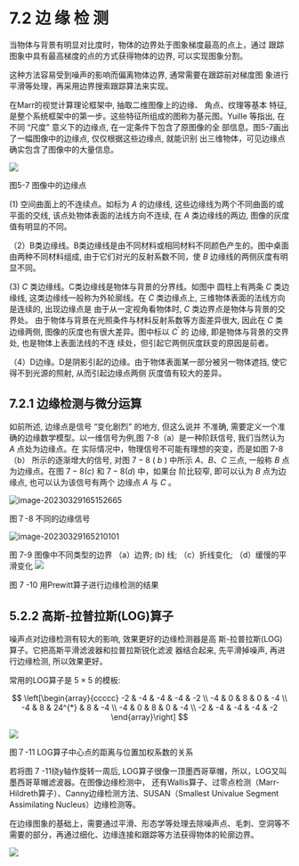 # 7.2 边 缘 检 测

当物体与背景有明显对比度时，物体的边界处于图象梯度最高的点上，通过 跟踪图象中具有最高梯度的点的方式获得物体的边界, 可以实现图象分割。

这种方法容易受到噪声的影响而偏离物体边界, 通常需要在跟踪前对梯度图 象进行平滑等处理，再采用边界搜索跟踪算法来实现。

在Marr的视觉计算理论框架中, 抽取二维图像上的边缘、 角点、纹理等基本 特征, 是整个系统框架中的第一步。这些特征所组成的图称为基元图。Yuille 等指出, 在不同 “尺度” 意义下的边缘点, 在一定条件下包含了原图像的全 部信息。图5-7画出了一幅图像中的边缘点, 仅仅根据这些边缘点, 就能识别 出三维物体，可见边缘点确实包含了图像中的大量信息。



![](https://cdn.mathpix.com/cropped/2023_03_28_6116f4e0e226f2060611g-07.jpg?height=1062&width=1387&top_left_y=279&top_left_x=525)

图5-7 图像中的边缘点 

(1) 空间曲面上的不连续点。如标为 $A$ 的边缘线, 这些边缘线为两个不同曲面的或平面的交线, 该点处物体表面的法线方向不连续, 在 $A$ 类边缘线的两边, 图像的灰度值有明显的不同。

（2）B类边缘线。B类边缘线是由不同材料或相同材料不同颜色产生的。图中桌面由两种不同材料组成, 由于它们对光的反射系数不同，使 $B$ 边缘线的两侧灰度有明显不同。 

(3) $C$ 类边缘线。C类边缘线是物体与背景的分界线。如图中 圆柱上有两条 $C$ 类边缘线, 这类边缘线一般称为外轮廓线。在 $C$ 类边缘点上, 三维物体表面的法线方向是连续的, 出现边缘点是 由于从一定视角看物体时, $C$ 类边界点是物体与背景的交界处。 由于物体与背景在光照条件与材料反射系数等方面差异很大, 因此在 $C$ 类边缘两侧, 图像的灰度也有很大差异。图中标以 $C^{\prime}$ 的 边缘, 即是物体与背景的交界处, 也是物体上表面法线的不连 续处，但引起它两侧灰度跃变的原因是前者。

（4）D边缘。D是阴影引起的边缘。由于物体表面某一部分被另一物体遮挡, 使它得不到光源的照射, 从而引起边缘点两侧 灰度值有较大的差异。 

## 7.2.1 边缘检测与微分运算

如前所述, 边缘点是信号 “变化剧烈” 的地方, 但这么说并 不准确, 需要定义一个准确的边缘数学模型。以一维信号为例,图 7-8（a）是一种阶跃信号, 我们当然认为 $A$ 点处为边缘点。在 实际情况中，物理信号不可能有理想的突变，而是如图 7-8（b） 所示的逐渐增大的信号, 对图 $7-8$ ( $b$ ) 中所示 $A 、 B 、 C$ 三点, 一般称 $B$ 点为边缘点。在图 $7-8(c)$ 和 $7-8(d)$ 中，如果台 阶比较窄, 即可以认为 $B$ 点为边缘点, 也可以认为该信号有两个 边缘点 $A$ 与 $C$ 。 

![image-20230329165152665](https://mypic-1312707183.cos.ap-nanjing.myqcloud.com/image-20230329165152665.png)

图７-8 不同的边缘信号

![image-20230329165210101](https://mypic-1312707183.cos.ap-nanjing.myqcloud.com/image-20230329165210101.png)

图 7-9 图像中不同类型的边界
（a）边界;
(b) 线;
（c）折线变化;
（d）缓慢的平滑变化 
![](https://cdn.mathpix.com/cropped/2023_03_28_6116f4e0e226f2060611g-13.jpg?height=976&width=1806&top_left_y=322&top_left_x=332)

图 7 -10 用Prewitt算子进行边缘检测的结果 

## 5.2.2 高斯-拉普拉斯(LOG)算子

噪声点对边缘检测有较大的影响, 效果更好的边缘检测器是高 斯-拉普拉斯(LOG)算子。它把高斯平滑滤波器和拉普拉斯锐化滤波 器结合起来, 先平滑掉噪声, 再进行边缘检测, 所以效果更好。

常用的LOG算子是 $5 \times 5$ 的模板:

$$
\left[\begin{array}{ccccc}
-2 & -4 & -4 & -4 & -2 \\
-4 & 0 & 8 & 0 & -4 \\
-4 & 8 & 24^{*} & 8 & -4 \\
-4 & 0 & 8 & 0 & -4 \\
-2 & -4 & -4 & -4 & -2
\end{array}\right]
$$



![](https://cdn.mathpix.com/cropped/2023_03_28_6116f4e0e226f2060611g-15.jpg?height=1008&width=1754&top_left_y=287&top_left_x=421)

图７-11 LOG算子中心点的距离与位置加权系数的关系 

若将图 7 -11绕y轴作旋转一周后, LOG算子很像一顶墨西哥草帽，所以，LOG又叫墨西哥草帽滤波器。在图像边缘检测中， 还有Wallis算子、过零点检测（Marr-Hildreth算子）、Canny边缘检测方法、SUSAN（Smallest Univalue Segment Assimilating Nucleus）边缘检测等。

在边缘图象的基础上，需要通过平滑、形态学等处理去除噪声点、毛刺、空洞等不需要的部分，再通过细化、边缘连接和跟踪等方法获得物体的轮廓边界。 


![](https://cdn.mathpix.com/cropped/2023_03_28_6116f4e0e226f2060611g-17.jpg?height=1006&width=1328&top_left_y=662&top_left_x=582)

